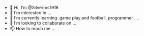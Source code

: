 - 👋 Hi, I’m @Silverms1919
- 👀 I’m interested in ...
- 🌱 I’m currently learning .game play.and football. programmer . ..
- 💞️ I’m looking to collaborate on ...
- 📫 How to reach me ...

<!---
Silverms1919/Silverms1919 is a ✨ special ✨ repository because its `README.md` (this file) appears on your GitHub profile.
You can click the Preview link to take a look at your changes.
--->
